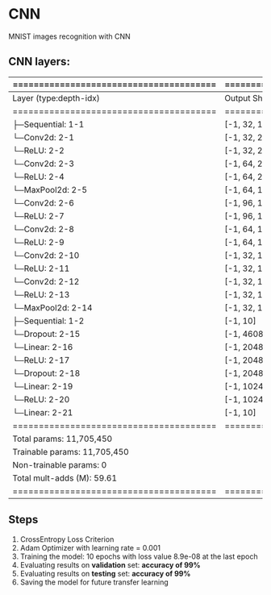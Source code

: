 # CNN
MNIST images recognition with CNN

## CNN layers:

| ======================================= | ================ | ================ |
|-----------------------------------------|------------------|------------------|
| Layer (type:depth-idx)                  | Output Shape     | Param #          |
| ======================================= | ================ | ================ |
| ├─Sequential: 1-1                       | [-1, 32, 12, 12] | --               |
| └─Conv2d: 2-1                           | [-1, 32, 26, 26] | 832              |
| └─ReLU: 2-2                             | [-1, 32, 26, 26] | --               |
| └─Conv2d: 2-3                           | [-1, 64, 26, 26] | 18496            |
| └─ReLU: 2-4                             | [-1, 64, 26, 26] | --               |
| └─MaxPool2d: 2-5                        | [-1, 64, 13, 13] | --               |
| └─Conv2d: 2-6                           | [-1, 96, 13, 13] | 55392            |
| └─ReLU: 2-7                             | [-1, 96, 13, 13] | --               |
| └─Conv2d: 2-8                           | [-1, 64, 13, 13] | 55360            |
| └─ReLU: 2-9                             | [-1, 64, 13, 13] | --               |
| └─Conv2d: 2-10                          | [-1, 32, 13, 13] | 18464            |
| └─ReLU: 2-11                            | [-1, 32, 13, 13] | --               |
| └─Conv2d: 2-12                          | [-1, 32, 13, 13] | 9248             |
| └─ReLU: 2-13                            | [-1, 32, 13, 13] | --               |
| └─MaxPool2d: 2-14                       | [-1, 32, 12, 12] | --               |
| ├─Sequential: 1-2                       | [-1, 10]         | --               |
| └─Dropout: 2-15                         | [-1, 4608]       | --               |
| └─Linear: 2-16                          | [-1, 2048]       | 9439232          |
| └─ReLU: 2-17                            | [-1, 2048]       | --               |
| └─Dropout: 2-18                         | [-1, 2048]       | --               |
| └─Linear: 2-19                          | [-1, 1024]       | 2098176          |
| └─ReLU: 2-20                            | [-1, 1024]       | --               |
| └─Linear: 2-21                          | [-1, 10]         | 10250            |
| ======================================= | ================ | ================ |
| Total params: 11,705,450                                                      |
| Trainable params: 11,705,450            |                  |                  |
| Non-trainable params: 0                 |                  |                  |
| Total mult-adds (M): 59.61              |                  |                  |
| ======================================= | ================ | ================ |


## Steps
1. CrossEntropy Loss Criterion
2. Adam Optimizer with learning rate = 0.001
3. Training the model: 10 epochs with loss value 8.9e-08 at the last epoch
4. Evaluating results on **validation** set: **accuracy of 99%**
5. Evaluating results on **testing** set: **accuracy of 99%**
6. Saving the model for future transfer learning
